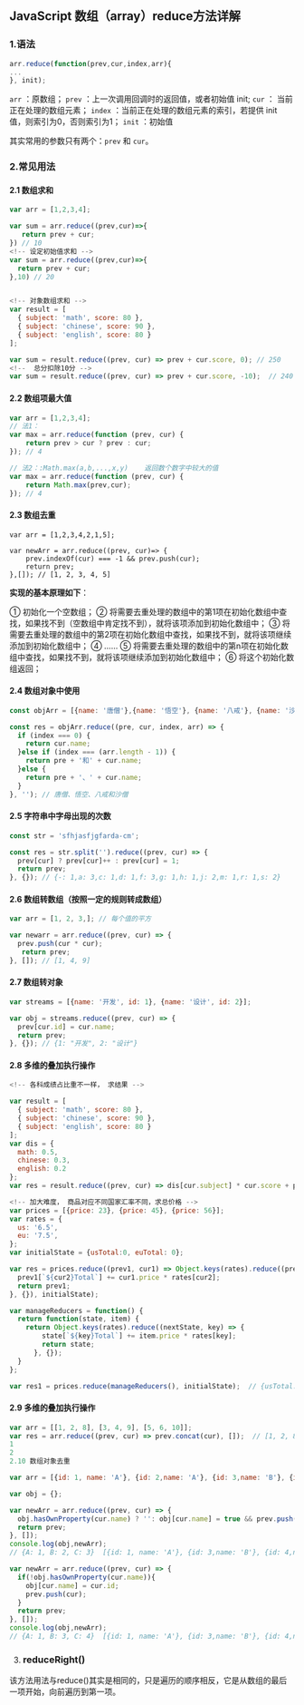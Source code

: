 ## JavaScript 数组（array）reduce方法详解

### 1.语法

```js
arr.reduce(function(prev,cur,index,arr){
...
}, init);
```

`arr` ：原数组；
`prev` ：上一次调用回调时的返回值，或者初始值 init;
`cur` ： 当前正在处理的数组元素；
`index` ：当前正在处理的数组元素的索引，若提供 init 值，则索引为0，否则索引为1；
`init` ：初始值

其实常用的参数只有两个：`prev` 和 `cur`。

### 2.常见用法

#### 2.1 数组求和

```js
var arr = [1,2,3,4];

var sum = arr.reduce((prev,cur)=>{
   return prev + cur;
}) // 10
<!-- 设定初始值求和 -->
var sum = arr.reduce((prev,cur)=>{
  return prev + cur;
},10) // 20


<!-- 对象数组求和 -->
var result = [
  { subject: 'math', score: 80 },
  { subject: 'chinese', score: 90 },
  { subject: 'english', score: 80 }
];

var sum = result.reduce((prev, cur) => prev + cur.score, 0); // 250
<!--  总分扣除10分 -->
var sum = result.reduce((prev, cur) => prev + cur.score, -10);  // 240
```

#### 2.2 数组项最大值

```js
var arr = [1,2,3,4];
// 法1：
var max = arr.reduce(function (prev, cur) {
    return prev > cur ? prev : cur;
}); // 4

// 法2：:Math.max(a,b,...,x,y)    返回数个数字中较大的值 
var max = arr.reduce(function (prev, cur) {
    return Math.max(prev,cur);
}); // 4

```

#### 2.3 数组去重

```JS
var arr = [1,2,3,4,2,1,5];

var newArr = arr.reduce((prev, cur)=> {
    prev.indexOf(cur) === -1 && prev.push(cur);
    return prev;
},[]); // [1, 2, 3, 4, 5]
```


**实现的基本原理如下**：

① 初始化一个空数组；
② 将需要去重处理的数组中的第1项在初始化数组中查找，如果找不到（空数组中肯定找不到），就将该项添加到初始化数组中；
③ 将需要去重处理的数组中的第2项在初始化数组中查找，如果找不到，就将该项继续添加到初始化数组中；
④ ……
⑤ 将需要去重处理的数组中的第n项在初始化数组中查找，如果找不到，就将该项继续添加到初始化数组中；
⑥ 将这个初始化数组返回；

#### 2.4 数组对象中使用

```js
const objArr = [{name: '唐僧'},{name: '悟空'}, {name: '八戒'}, {name: '沙僧'}];

const res = objArr.reduce((pre, cur, index, arr) => {
  if (index === 0) {
    return cur.name;
  }else if (index === (arr.length - 1)) {
    return pre + '和' + cur.name;
  }else {
    return pre + '、' + cur.name;
  }
}, ''); // 唐僧、悟空、八戒和沙僧

```

#### 2.5 字符串中字母出现的次数

```js
const str = 'sfhjasfjgfarda-cm';

const res = str.split('').reduce((prev, cur) => {
  prev[cur] ? prev[cur]++ : prev[cur] = 1; 
  return prev;
}, {}); // {-: 1,a: 3,c: 1,d: 1,f: 3,g: 1,h: 1,j: 2,m: 1,r: 1,s: 2}
```

#### 2.6 数组转数组（按照一定的规则转成数组）

```js
var arr = [1, 2, 3,]; // 每个值的平方

var newarr = arr.reduce((prev, cur) => {
  prev.push(cur * cur);
   return prev;
}, []); // [1, 4, 9]
```



#### 2.7 数组转对象

```js
var streams = [{name: '开发', id: 1}, {name: '设计', id: 2}];

var obj = streams.reduce((prev, cur) => {
  prev[cur.id] = cur.name;
  return prev;
}, {}); // {1: "开发", 2: "设计"}
```



#### 2.8 多维的叠加执行操作

```js
<!-- 各科成绩占比重不一样， 求结果 -->

var result = [
  { subject: 'math', score: 80 },
  { subject: 'chinese', score: 90 },
  { subject: 'english', score: 80 }
];
var dis = {
  math: 0.5,
  chinese: 0.3,
  english: 0.2
};
var res = result.reduce((prev, cur) => dis[cur.subject] * cur.score + prev, 0); // 83

<!-- 加大难度， 商品对应不同国家汇率不同，求总价格 -->
var prices = [{price: 23}, {price: 45}, {price: 56}];
var rates = {
  us: '6.5',
  eu: '7.5',
};
var initialState = {usTotal:0, euTotal: 0};

var res = prices.reduce((prev1, cur1) => Object.keys(rates).reduce((prev2, cur2) => {
  prev1[`${cur2}Total`] += cur1.price * rates[cur2];
  return prev1;
}, {}), initialState);

var manageReducers = function() {
  return function(state, item) {
    return Object.keys(rates).reduce((nextState, key) => {
        state[`${key}Total`] += item.price * rates[key];
        return state;
      }, {});
  }
};

var res1 = prices.reduce(manageReducers(), initialState);  // {usTotal: 1612, euTotal: 1860}
```



#### 2.9 多维的叠加执行操作

```js
var arr = [[1, 2, 8], [3, 4, 9], [5, 6, 10]];
var res = arr.reduce((prev, cur) => prev.concat(cur), []);  // [1, 2, 8, 3, 4, 9, 5, 6, 10]
1
2
2.10 数组对象去重

var arr = [{id: 1, name: 'A'}, {id: 2,name: 'A'}, {id: 3,name: 'B'}, {id: 4,name: 'C'}];

var obj = {};

var newArr = arr.reduce((prev, cur) => {
  obj.hasOwnProperty(cur.name) ? '': obj[cur.name] = true && prev.push(cur);
  return prev;
}, []); 
console.log(obj,newArr);
// {A: 1, B: 2, C: 3}  [{id: 1, name: 'A'}, {id: 3,name: 'B'}, {id: 4,name: 'C'}] 

var newArr = arr.reduce((prev, cur) => {
  if(!obj.hasOwnProperty(cur.name)){
    obj[cur.name] = cur.id;
    prev.push(cur); 
  }
  return prev;
}, []); 
console.log(obj,newArr); 
// {A: 1, B: 3, C: 4}  [{id: 1, name: 'A'}, {id: 3,name: 'B'}, {id: 4,name: 'C'}] 

```



3. ### reduceRight()

该方法用法与reduce()其实是相同的，只是遍历的顺序相反，它是从数组的最后一项开始，向前遍历到第一项。